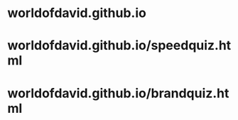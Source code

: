# worldofdavid.github.io
# worldofdavid.github.io/speedquiz.html
# worldofdavid.github.io/brandquiz.html
